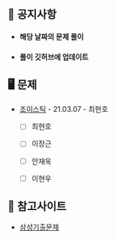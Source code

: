 ## 📜 공지사항
* #### 해당 날짜의 문제 풀이
* #### 풀이 깃허브에 업데이트


## 🖥 문제
* [조이스틱](https://programmers.co.kr/learn/courses/30/lessons/42860) - 21.03.07 - 최현호
  * [ ] 최현호
  * [ ] 이장근
  * [ ] 안재욱
  * [ ] 이현우


## 📌 참고사이트
* [삼성기출문제](https://www.acmicpc.net/workbook/view/1152)
